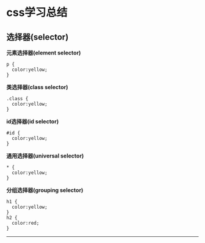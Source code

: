 # css学习总结

## 选择器(selector)

**元素选择器(element selector)**

```
p {
  color:yellow;
}
```

**类选择器(class selector)**

```
.class {
  color:yellow;
}
```

**id选择器(id selector)**

```
#id {
  color:yellow;
}
```

**通用选择器(universal selector)**

```
* {
  color:yellow;
}
```

**分组选择器(grouping selector)**

```
h1 {
  color:yellow;
}
h2 {
  color:red;
}
```

****

